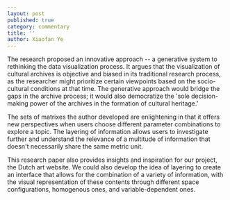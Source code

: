```yaml
---
layout: post
published: true
category: commentary
title: ''
author: Xiaofan Ye
---
```

The research proposed an innovative approach -- a generative system to rethinking the data visualization process. It argues that the visualization of cultural archives is objective and biased in its traditional research process, as the researcher might prioritize certain viewpoints based on the socio-cultural conditions at that time. The generative approach would bridge the gaps in the archive process; it would also democratize the 'sole decision-making power of the archives in the formation of cultural heritage.'

The sets of matrixes the author developed are enlightening in that it offers new perspectives when users choose different parameter combinations to explore a topic. The layering of information allows users to investigate further and understand the relevance of a multitude of information that doesn't necessarily share the same metric unit.

This research paper also provides insights and inspiration for our project, the Dutch art website. We could also develop the idea of layering to create an interface that allows for the combination of a variety of information, with the visual representation of these contents through different space configurations, homogenous ones, and variable-dependent ones.
